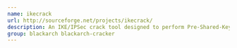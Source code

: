 ```yaml
---
name: ikecrack
url: http://sourceforge.net/projects/ikecrack/
description: An IKE/IPSec crack tool designed to perform Pre-Shared-Key analysis of RFC compliant aggressive mode authentication URL : http://sourceforge.
group: blackarch blackarch-cracker
---
```

